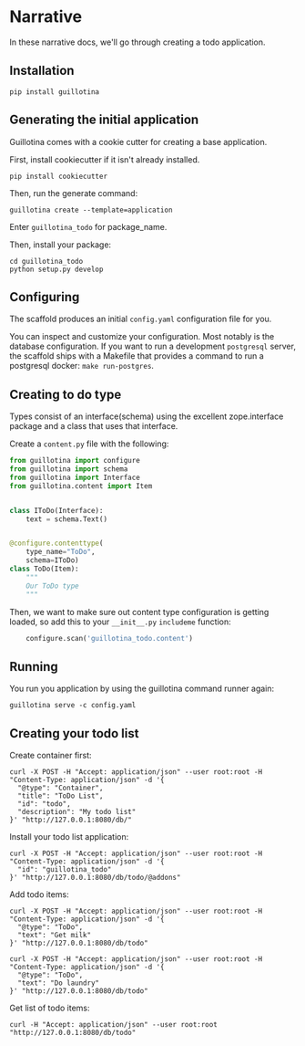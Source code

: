 # Narrative

In these narrative docs, we'll go through creating a todo application.


## Installation


```
pip install guillotina
```


## Generating the initial application

Guillotina comes with a cookie cutter for creating a base application.

First, install cookiecutter if it isn't already installed.

```
pip install cookiecutter
```

Then, run the generate command:

```
guillotina create --template=application
```

Enter `guillotina_todo` for package_name.

Then, install your package:

```
cd guillotina_todo
python setup.py develop
```

## Configuring

The scaffold produces an initial `config.yaml` configuration file for you.

You can inspect and customize your configuration. Most notably is the database
configuration. If you want to run a development `postgresql` server, the
scaffold ships with a Makefile that provides a command to run a postgresql
docker: `make run-postgres`.


## Creating to do type

Types consist of an interface(schema) using the excellent zope.interface package
and a class that uses that interface.

Create a `content.py` file with the following:

```python
from guillotina import configure
from guillotina import schema
from guillotina import Interface
from guillotina.content import Item


class IToDo(Interface):
    text = schema.Text()


@configure.contenttype(
    type_name="ToDo",
    schema=IToDo)
class ToDo(Item):
    """
    Our ToDo type
    """
```

Then, we want to make sure out content type configuration is getting loaded,
so add this to your `__init__.py` `includeme` function:

```python
    configure.scan('guillotina_todo.content')
```

## Running

You run you application by using the guillotina command runner again:

```
guillotina serve -c config.yaml
```


## Creating your todo list

Create container first:

```
curl -X POST -H "Accept: application/json" --user root:root -H "Content-Type: application/json" -d '{
  "@type": "Container",
  "title": "ToDo List",
  "id": "todo",
  "description": "My todo list"
}' "http://127.0.0.1:8080/db/"
```


Install your todo list application:

```
curl -X POST -H "Accept: application/json" --user root:root -H "Content-Type: application/json" -d '{
  "id": "guillotina_todo"
}' "http://127.0.0.1:8080/db/todo/@addons"
```


Add todo items:

```
curl -X POST -H "Accept: application/json" --user root:root -H "Content-Type: application/json" -d '{
  "@type": "ToDo",
  "text": "Get milk"
}' "http://127.0.0.1:8080/db/todo"
```

```
curl -X POST -H "Accept: application/json" --user root:root -H "Content-Type: application/json" -d '{
  "@type": "ToDo",
  "text": "Do laundry"
}' "http://127.0.0.1:8080/db/todo"
```


Get list of todo items:

```
curl -H "Accept: application/json" --user root:root "http://127.0.0.1:8080/db/todo"
```

